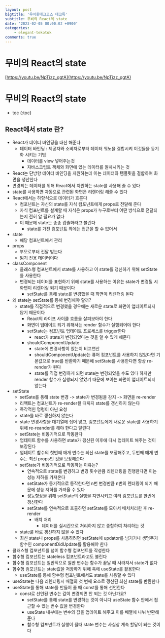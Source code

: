 ```yaml
---
layout: post
bigtitle: '우아한테크코스 테코톡'
subtitle: 무비의 React의 state
date: '2023-02-05 00:00:02 +0900'
categories:
    - elegant-tekotok
comments: true
---
```


# 무비의 React의 state
[https://youtu.be/NpTizz_qgtA](https://youtu.be/NpTizz_qgtA)

# 무비의 React의 state
* toc
{:toc}

## React에서 state 란?
+ React가 데이터 바인딩을 대신 해준다 
  + 데이터 바인딩 : 제공자와 소비자로부터 데이터 워노을 결합시켜 이것들을 동기화 시키는 기법  
    + 데이터를 view 넣어주는것 
    + 자바스크립트 객체와 화면에 있는 데이터를 일치시키는 것 
+ React는 단방향 데이터 바인딩을 지원하는데 이는 데이터와 템플릿을 결합하여 화면을 생산한다 
+ 변경되는 데이터를 위해 React에서 지원하는 state를 사용해 줄 수 있다 
+ state를 사용하면 자동으로 관련된 화면은 리렌더링 해줄 수 있다 
+ React에서는 하향식으로 데이터가 흐른다
  + 컴포넌트는 자신의 state를 자식 컴포넌트에게 props로 전달해 준다 
  + 자식 컴포넌트를 설계할 때 자식은 props가 누구로부터 어떤 방식으로 전달되는지 전혀 알 필요가 없다 
  + 이 때문에 state는 종종 캡슐화라고 불린다  
    + state를 가진 컴포넌트 외에는 접근을 할 수 없어서 
+ state
  + 해당 컴포넌트에서 관리
+ props
  + 부모로부터 전달 받는다
  + 읽기 전용 데이터이다 
+ classComponent
  + 클래스형 컴포넌트에서 state를 사용하고 이 state를 갱신하기 위해 setState를 사용한다 
  + 변경되는 데이터를 표현하기 위해 state를 사용하는 이유는 state가 변경될 시 화면이 리렌더링 되기 때문이다 
    + setState를 통해 state를 변경했을 때 화면이 리렌더링 된다
+ 왜 state는 setState를 통해 변경해야 할까?
  + state를 직접적으로 변경했을 경우에는 새로운 state로 화면이 업데이트되지 않기 때문이다 
    + React의 라이프 사이클 흐름을 살펴보아야 한다 
    + 화면이 업데이트 되기 위해서는 render 함수가 실행되어야 한다 
    + setState는 컴포넌트 업데이트 프로세스를 trigger한다 
      + react가 state가 변경되었다는 것을 알 수 있게 해준다
    + shouldComponentUpdate
      + state에 변경사항이 있는지 비교연산 
      + shouldComponentUpdate는 퓨어 컴포넌트를 사용하지 않았다면 기본값으로 true를 반환하기 때문에 setState를 사용한다면 항상 re-render가 된다 
      + state를 직접 변경하게 되면 state는 변경되었을 수도 있다 하지만 render 함수가 실행되지 않았기 때문에 보이는 화면이 업데이트되지 않는다 
+ setState
  + setSate를 통해 state 변경 -> state가 변경됨을 감지 -> 화면을 re-render 
  + 리액트는 컴포넌트가 re-render될 때까지 state를 갱신하지 않는다
  + 즉각적인 명령이 아닌 요청 
  + state를 바로 갱신하지 않는다
  + state 변경사항을 대기열에 집어 넣고, 컴포넌트에게 새로운 state를 사용하기 위해 re-reander를 해야 한다고 알린다
  + setState는 비동기적으로 작동한다 
  + 업데이트 함수를 사용하면 state가 갱신된 이후에 다시 업데이트 해주는 것이 보장된다 
  + 업데이트 함수의 첫번째 매개 변수는 최신 state를 보장해주고, 두번째 매개 변수는 최신 props인 것을 보장해준다
  + setState가 비동기적으로 작동하는 이유는?
    + 연속적으로 state를 변경하고 변경 횟수만큼 리렌더링을 진행한다면 이는 성능 저하를 가져온다 
    + setState가 동기적으로 동작한다면 n번 변경만큼 n번의 렌더링이 되기 때문에 성능 저하를 가져올 수 있다
    + 성능향상을 위해 setState의 실행을 지연시키고 여러 컴포넌트를 한번에 갱신한다
    + setState를 연속적으로 호출하면 setState를 모아서 배치처리한 후 re-render
      + 배치 처리
        + 데이터를 실시간으로 처리하지 않고 종합하여 처리하는 것 
  + state룰 바로 갱신하지 않을 수 있다 
  + 최신 state나 props를 사용하려면 setState에 updator를 넘기거나 생명주기 함수인 componentDidUpdate를 활용해야 한다 
+ 클래스형 컴포넌트를 넘어 함수형 컴포넌트를 작성한다 
+ 함수형 컴포넌트는 stateless 컴포넌트라고도 불린다 
+ 함수형 컴포넌트는 일반적으로 일반 변수는 함수가 끝날 때 사라져서 state가 없다 
+ 함수형 컴포넌트는 state값을 저장하기 위해 훅에 useState를 활용한다 
  + useState를 통해 함수형 컴포넌트에서도 state를 사용할 수 있다 
+ useState는 다음 리렌더링시 배열의 첫 번째 요소로 갱신된 최신 state를 반환한다 
+ useState를 통해 state를 만들어 줄 때 const를 통해 선언한다 
  + const로 선언된 변수는 값이 변경되면 안 되는 것 아닌가요?
    + setState를 통해 state를 변경하는 것이 아니다 useState 함수 안에서 접근할 수 있는 변수 값을 변경한다 
    + useState 내부에는 변수의 값을 업데이트 해주고 이를 배열에 나눠 반환해 준다 
    + 함수형 컴포넌트가 실행이 될때 state 변수는 사실상 계속 할당이 되는 것이다 
